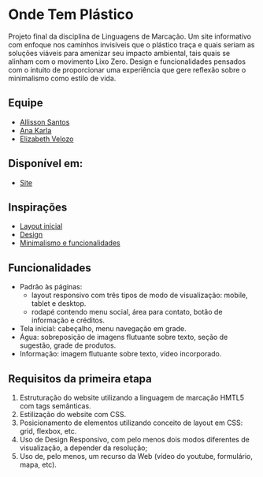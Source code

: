 # Onde Tem Plástico

Projeto final da disciplina de Linguagens de Marcação. Um site informativo com enfoque nos caminhos invisíveis que o plástico traça e quais seriam as soluções viáveis para amenizar seu impacto ambiental, tais quais se alinham com o movimento Lixo Zero. Design e funcionalidades pensados com o intuito de proporcionar uma experiência que gere reflexão sobre o minimalismo como estilo de vida.

## Equipe

- [Allisson Santos](https://www.linkedin.com/in/allissonst)
- [Ana Karla](https://www.linkedin.com/in/ana-karla-alves-07450a215)
- [Elizabeth Velozo](https://www.linkedin.com/in/elizabethvelozo)

## Disponível em:

- [Site](https://elizabethvelozo.github.io/onde-tem-plastico/)

## Inspirações

- [Layout inicial](https://yourplanyourplanet.sustainability.google/)
- [Design](https://weaintplastic.com/)
- [Minimalismo e funcionalidades](https://umavidasemlixo.com/)

## Funcionalidades

- Padrão às páginas:
    - layout responsivo com três tipos de modo de visualização: mobile, tablet e desktop.
    - rodapé contendo menu social, área para contato, botão de informação e créditos.
- Tela inicial: cabeçalho, menu navegação em grade.
- Água: sobreposição de imagens flutuante sobre texto, seção de sugestão, grade de produtos.
- Informação: imagem flutuante sobre texto, vídeo incorporado.


## Requisitos da primeira etapa

1. Estruturação do website utilizando a linguagem de marcação HMTL5 com tags semânticas.
2. Estilização do website com CSS.
3. Posicionamento de elementos utilizando conceito de layout em CSS: grid, flexbox, etc.
4. Uso de Design Responsivo, com pelo menos dois modos diferentes de visualização, a depender da  resolução;
5. Uso de, pelo menos, um recurso da Web (vídeo do youtube, formulário, mapa, etc).
